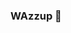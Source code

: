 ### WAzzup 👋


<!--
**PixelperfectDreams/CodeHarmonyConcoctions** 🎨✨

Welcome to the realm where pixels dance with code, and dreams come to life! I'm {Chris}, the enchanter behind UX/UI wonders and code symphonies.

🏰 **Yorkshire Oasis: SaaS Spectacle**
Embark on a digital adventure through Yorkshire's community oasis – a SaaS wonderland where every click is a journey and every interface, a portal to engagement. My design brushes have painted a canvas of belonging, and the code spells ensure a seamless experience for all who enter.

❄️ **Finnish Code Bazaar: Nordic Marketplace Magic**
In the mystical land of Finland, I've woven a marketplace tapestry for developers. Imagine a place where code artisans gather, exchange, and thrive. The UI aesthetics are like the Northern Lights, captivating, and the backend code, a well-orchestrated dance that keeps the marketplace alive.

🚀 **Beyond the Horizon: Collaborative Constellations**
I'm not just about crafting pixels and code; I'm here to spark collaborations that illuminate the digital horizon. Let's co-create constellations that redefine user experiences and push the boundaries of what's possible.

🌌 **Insight Quest: Seeking the Design Frontier**
Embarking on a journey to the design frontier, I'm on the lookout for cosmic insights and collaborative wisdom. If you have stardust to share on the perfect blend of design aesthetics and code wizardry, let's traverse the galaxy of innovation together.

✨ **Inbox Magic: Summon Me for Creative Conjuring**
Need a touch of magic for your project? Shoot an email to {kristianweee@gmail.com}, and let's brew a potion of creativity that will leave users spellbound.

🎩 **Fun Fact Magic: Caffeine, Code, and Cosmic Connections**
Here's a fun secret: I turn coffee into code magic, and each line written is a cosmic connection made. ☕✨

Explore the repository, and let the journey into the magical fusion of design and code begin! ✨🚀
-->
